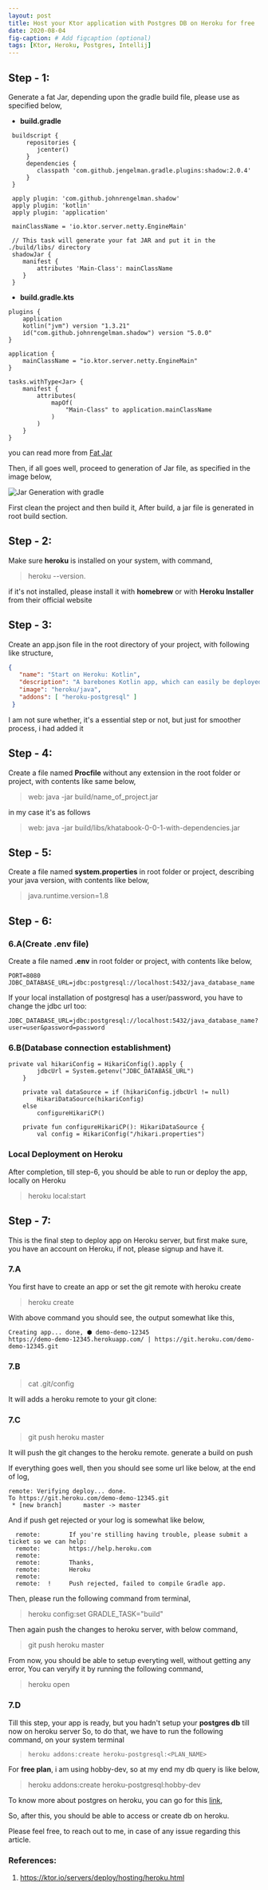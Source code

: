 ```yaml
---
layout: post
title: Host your Ktor application with Postgres DB on Heroku for free
date: 2020-08-04 
fig-caption: # Add figcaption (optional)
tags: [Ktor, Heroku, Postgres, Intellij]
---
```

##  Step - 1:

Generate a fat Jar, depending upon the gradle build file, please use as specified below,

- **build.gradle**

```
 buildscript {
     repositories {
        jcenter()
     }
     dependencies {
        classpath 'com.github.jengelman.gradle.plugins:shadow:2.0.4'
     }
 }

 apply plugin: 'com.github.johnrengelman.shadow'
 apply plugin: 'kotlin'
 apply plugin: 'application'

 mainClassName = 'io.ktor.server.netty.EngineMain' 

 // This task will generate your fat JAR and put it in the ./build/libs/ directory
 shadowJar {
    manifest {
        attributes 'Main-Class': mainClassName
    }
 }
```

- **build.gradle.kts**

```
plugins {
    application
    kotlin("jvm") version "1.3.21"
    id("com.github.johnrengelman.shadow") version "5.0.0"
}

application {
    mainClassName = "io.ktor.server.netty.EngineMain"
}

tasks.withType<Jar> {
    manifest {
        attributes(
            mapOf(
                "Main-Class" to application.mainClassName
            )
        )
    }
}
```

you can read more from [Fat Jar](https://ktor.io/servers/deploy/packing/fatjar.html)

Then, if all goes well, proceed to generation of Jar file, as specified in the image below,

![Jar Generation with gradle]({{site.baseurl}}/assets/img/jar_generation_with_gradle.png)

First clean the project and then build it, After build, a jar file is generated in root build section.

##  Step - 2:
Make sure __heroku__ is installed on your system, with command,
>heroku --version.

if it's not installed, please install it with **homebrew** or with **Heroku Installer** from their official website

##  Step - 3:
Create an app.json file in the root directory of your project, with following like structure,

```json
{
   "name": "Start on Heroku: Kotlin",
   "description": "A barebones Kotlin app, which can easily be deployed to Heroku.",
   "image": "heroku/java",
   "addons": [ "heroku-postgresql" ]
 }
```

I am not sure whether, it's a essential step or not, but just for smoother process, i had added it

##  Step - 4:
Create a file named __Procfile__ without any extension in the root folder or project, with contents like same below,
>web:    java -jar build/name_of_project.jar

in my case it's as follows
>web: java -jar build/libs/khatabook-0-0-1-with-dependencies.jar

##  Step - 5:
Create a file named __system.properties__ in root folder or project, describing your java version,
 with contents like below,
>java.runtime.version=1.8

##  Step - 6:
### 6.A(Create .env file) 
Create a file named __.env__ in root folder or project,
 with contents like below,
 
```
PORT=8080
JDBC_DATABASE_URL=jdbc:postgresql://localhost:5432/java_database_name
```

If your local installation of postgresql has a user/password, you have to change the jdbc url too:
```
JDBC_DATABASE_URL=jdbc:postgresql://localhost:5432/java_database_name?user=user&password=password
```

### 6.B(Database connection establishment)
```
private val hikariConfig = HikariConfig().apply {
        jdbcUrl = System.getenv("JDBC_DATABASE_URL")
    }

    private val dataSource = if (hikariConfig.jdbcUrl != null)
        HikariDataSource(hikariConfig)
    else
        configureHikariCP()

    private fun configureHikariCP(): HikariDataSource {
        val config = HikariConfig("/hikari.properties") 
```

### Local Deployment on Heroku
After completion, till step-6, you should be able to run or deploy the app, locally on Heroku
>heroku local:start

##  Step - 7:
This is the final step to deploy app on Heroku server, but first make sure, you have an account on Heroku, if not,
please signup and have it.

### 7.A
 You first have to create an app or set the git remote with heroku create
 >heroku create

 With above command you should see, the output somewhat like this,
 ```
 Creating app... done, ⬢ demo-demo-12345
 https://demo-demo-12345.herokuapp.com/ | https://git.heroku.com/demo-demo-12345.git
 ```
 
### 7.B
  > cat .git/config
  
  It will adds a heroku remote to your git clone:

### 7.C
  > git push heroku master
  
  It will push the git changes to the heroku remote. generate a build on push
  
  If everything goes well, then you should see some url like below, at the end of log,
  
  ```
  remote: Verifying deploy... done.
  To https://git.heroku.com/demo-demo-12345.git
   * [new branch]      master -> master
  ```
  And if push get rejected or your log is somewhat like below,
  
  ```
    remote:        If you're stilling having trouble, please submit a ticket so we can help:
    remote:        https://help.heroku.com
    remote:        
    remote:        Thanks,
    remote:        Heroku
    remote: 
    remote:  !     Push rejected, failed to compile Gradle app.
  ```

  Then, please run the following command from terminal,
  >heroku config:set GRADLE_TASK="build"
  
  Then again push the changes to heroku server, with below command,
  >git push heroku master

  From now, you should be able to setup everyting well, without getting any error, You can veryify it by running the following 
  command,
  >heroku open

### 7.D

  Till this step, your app is ready, but you hadn't setup your **postgres db** till now on heroku server
  So, to do that, we have to run the following command, on your system terminal
  

  >``heroku addons:create heroku-postgresql:<PLAN_NAME>``


  For __free plan__, i am using hobby-dev, so at my end my db query is like below,
  >heroku addons:create heroku-postgresql:hobby-dev

  To know more about postgres on heroku, you can go for this [link](https://devcenter.heroku.com/articles/heroku-postgresql), 

  So, after this, you should be able to access or create db on heroku.
  
  Please feel free, to reach out to me, in case of any issue regarding this article.
  
  
  
### References:

  1. https://ktor.io/servers/deploy/hosting/heroku.html